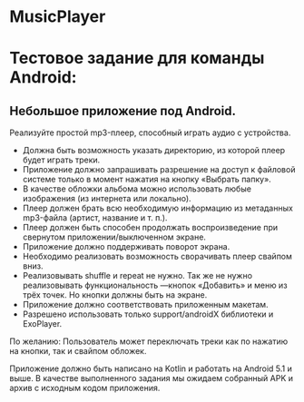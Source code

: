 # MusicPlayer

# Тестовое задание для команды Android:

## Небольшое приложение под Android.
Реализуйте простой mp3-плеер, способный играть аудио с устройства.

- Должна быть возможность указать директорию, из которой плеер будет играть треки.
- Приложение должно запрашивать разрешение на доступ к файловой системе только в момент нажатия на кнопку «Выбрать папку».
- В качестве обложки альбома можно использовать любые изображения (из интернета или локально).
- Плеер должен брать всю необходимую информацию из метаданных mp3-файла (артист, название и т. п.).
- Плеер должен быть способен продолжать воспроизведение при свернутом приложении/выключенном экране.
- Приложение должно поддерживать поворот экрана.
- Необходимо реализовать возможность сворачивать плеер свайпом вниз.
- Реализовывать shuffle и repeat не нужно. Так же не нужно реализовывать функциональность —кнопок «Добавить» и меню из трёх точек. Но кнопки должны быть на экране.
- Приложение должно соответствовать приложенным макетам.
- Разрешено использовать только support/androidX библиотеки и ExoPlayer.

По желанию: Пользователь может переключать треки как по нажатию на кнопки, так и свайпом обложек. 

Приложение должно быть написано на Kotlin и работать на Android 5.1 и выше. 
В качестве выполненного задания мы ожидаем собранный APK и архив с исходным кодом приложения.
